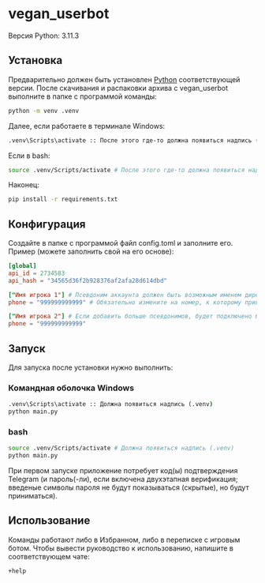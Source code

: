 # vegan_userbot
Версия Python: 3.11.3

## Установка
Предварительно должен быть установлен [Python](https://www.python.org/) соответствующей версии.
После скачивания и распаковки архива с vegan_userbot выполните в папке с программой команды:
```bash
python -m venv .venv
```
Далее, если работаете в терминале Windows:
```cmd
.venv\Scripts\activate :: После этого где-то должна появиться надпись (.venv)
```
Если в bash:
```bash
source .venv/Scripts/activate # После этого где-то должна появиться надпись (.venv)
```
Наконец:
```bash
pip install -r requirements.txt
```
## Конфигурация
Создайте в папке с программой файл config.toml и заполните его.
Пример (можете заполнить свой на его основе):
```toml
[global]
api_id = 2734583
api_hash = "34565d36f2b928376af2afa28d614dbd"

["Имя игрока 1"] # Псевдоним аккаунта должен быть возможным именем директории
phone = "999999999999" # Обязательно измените на номер, к которому привязан аккаунт Telegram

["Имя игрока 2"] # Если добавить больше псевдонимов, будет подключено больше аккаунтов
phone = "999999999999"
```

## Запуск
Для запуска после установки нужно выполнить:
### Командная оболочка Windows
```cmd
.venv\Scripts\activate :: Должна появиться надпись (.venv)
python main.py
```
### bash
```bash
source .venv/Scripts/activate # Должна появиться надпись (.venv)
python main.py
```

При первом запуске приложение потребует код(ы) подтверждения Telegram (и пароль(-ли), если включена двухэтапная верификация; введеные символы пароля не будут показываться (скрытые), но будут приниматься).

## Использование
Команды работают либо в Избранном, либо в переписке с игровым ботом. Чтобы вывести руководство к использованию, напишите в соответствующем чате:
```
+help
```
